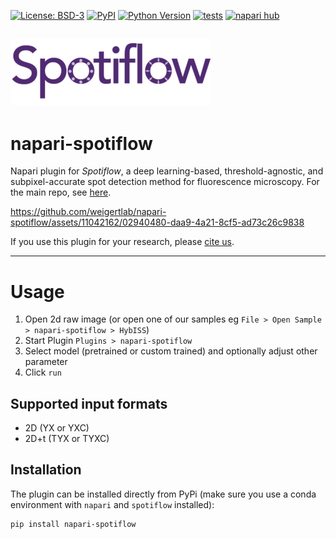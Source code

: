 [![License: BSD-3](https://img.shields.io/badge/License-BSD3-blue.svg)](https://www.gnu.org/licenses/bsd3)
[![PyPI](https://img.shields.io/pypi/v/napari-spotiflow.svg?color=green)](https://pypi.org/project/napari-spotiflow)
[![Python Version](https://img.shields.io/pypi/pyversions/napari-spotiflow.svg?color=green)](https://python.org)
[![tests](https://github.com/weigertlab/napari-spotiflow/workflows/tests/badge.svg)](https://github.com/weigertlab/napari-spotiflow/actions)
[![napari hub](https://img.shields.io/endpoint?url=https://api.napari-hub.org/shields/napari-spotiflow)](https://napari-hub.org/plugins/napari-spotiflow)

![Logo](artwork/spotiflow_logo.png)
---

# napari-spotiflow

Napari plugin for *Spotiflow*, a deep learning-based, threshold-agnostic, and subpixel-accurate spot detection method for fluorescence microscopy. For the main repo, see [here](https://github.com/weigertlab/spotiflow). 

  
https://github.com/weigertlab/napari-spotiflow/assets/11042162/02940480-daa9-4a21-8cf5-ad73c26c9838

If you use this plugin for your research, please [cite us](https://github.com/weigertlab/spotiflow#Citation).

----------------------------------

# Usage 

1. Open 2d raw image (or open one of our samples eg `File > Open Sample > napari-spotiflow > HybISS`)
2. Start Plugin `Plugins > napari-spotiflow`
3. Select model (pretrained or custom trained) and optionally adjust other parameter
4. Click `run`

## Supported input formats
- 2D (YX or YXC)
- 2D+t (TYX or TYXC)

## Installation

The plugin can be installed directly from PyPi (make sure you use a conda environment with `napari` and `spotiflow` installed):

```
pip install napari-spotiflow
```
